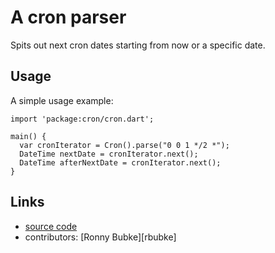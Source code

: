# A cron parser

Spits out next cron dates starting from now or a specific date.

## Usage

A simple usage example:

    import 'package:cron/cron.dart';

    main() {
      var cronIterator = Cron().parse("0 0 1 */2 *");
      DateTime nextDate = cronIterator.next();
      DateTime afterNextDate = cronIterator.next();
    }

## Links

- [source code][source]
- contributors: [Ronny Bubke][rbubke]

[source]: https://github.com/rbubke/cron-parser
